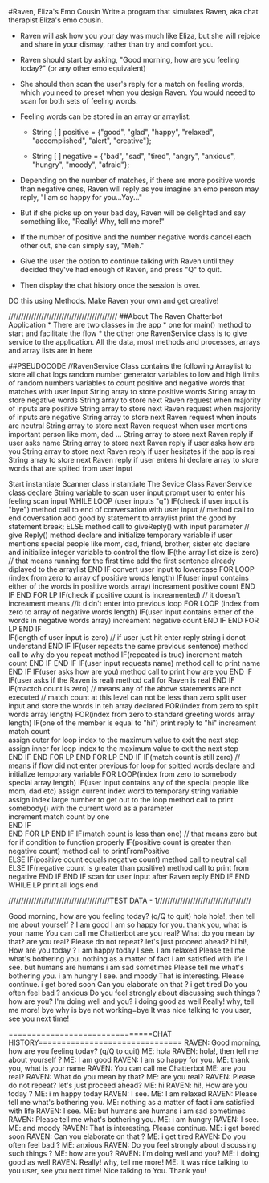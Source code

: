 #Raven, Eliza's Emo Cousin
Write a program that simulates Raven, aka chat therapist Eliza's emo cousin.

* Raven will ask how you your day was much like Eliza, but she will rejoice and share in your dismay, rather than try and comfort you.

* Raven should start by asking, "Good morning, how are you feeling today?" (or any other emo equivalent)

* She should then scan the user's reply for a match on feeling words, which you need to preset when you design Raven. You would neeed to scan for both sets of feeling words.

* Feeling words can be stored in an array or arraylist:

    * String [ ] positive = {"good", "glad", "happy", "relaxed", "accomplished", "alert", "creative"};

    * String [ ] negative = {"bad", "sad", "tired", "angry", "anxious", "hungry", "moody", "afraid"};

* Depending on the number of matches, if there are more positive words than negative ones, Raven will reply as you imagine an emo person may reply,
"I am so happy for you...Yay..."

* But if she picks up on your bad day, Raven will be delighted and say something like,
"Really! Why, tell me more!"

* If the number of positive and the number negative words cancel each other out, she can simply say,
"Meh."

* Give the user the option to continue talking with Raven until they decided they've had enough of Raven, and press "Q" to quit. 
* Then display the chat history once the session is over.
 
DO this using Methods.
Make Raven your own and get creative!


///////////////////////////////////////////
##About The Raven Chatterbot Application
    * There are two classes in the app
        * one for main() method to start and facilitate the flow
        * the other one RavenService class is to give service to the application.
            All the data, most methods and processes, arrays and array lists are in here


##PSEUDOCODE
//RavenService Class contains the following
Arraylist to store all chat logs
random number generator
variables to low and high limits of random numbers
variables to count positive and negative words that matches with user input
String array to store positive words
String array to store negative words
String array to store next Raven request when majority of inputs are positive
String array to store next Raven request when majority of inputs are negative
String array to store next Raven request when inputs are neutral
String array to store next Raven request when user mentions important person like mom, dad ...
String array to store next Raven reply if user asks name
String array to store next Raven reply if user asks how are you 
String array to store next Raven reply if user hesitates if the app is real
String array to store next Raven reply if user enters hi
declare array to store words that are splited from user input





Start
instantiate Scanner class
instantiate The Sevice Class RavenService class
declare String variable to scan user input
prompt user to enter his feeling
scan input
    WHILE LOOP (user inputs "q")
        IF(check if user input is "bye")
            method call to end of conversation with user input
            // method call to end coversation
                add good by statement to arraylist
                print the good by statement
            break;
        ELSE
            method call to giveReply() with input parameter
            // give Reply() method
                declare and initialize temporary variable if user mentions
                    special people like mom, dad, friend, brother, sister etc
                declare and initialize integer variable to control the flow
                    IF(the array list size is zero) // that means running for the first time
                        add the first sentence already diplayed to the arraylist 
                    END IF
                convert user input to lowercase
                    FOR LOOP (index from zero to array of positive words length)
                        IF(user input contains either of the words in positive words array)
                            increament positive count
                        END IF
                    END FOR LP
                    IF(check if positive count is increamented) // it doesn't increament means 
                            //it didn't enter into previous loop
                        FOR LOOP (index from zero to array of negative words length)
                            IF(user input contains either of the words in negative words array)
                                increament negative count
                            END IF
                        END FOR LP
                    END IF                    
                    IF(length of user input is zero)    // if user just hit enter
                        reply string i donot understand
                    END IF
                    IF(user repeats the same previous sentence)
                        method call to why do you repeat method
                            IF(repeated is true)
                                increment match count
                            END IF
                    END IF
                    IF(user input requests name)
                        method call to print name
                    END IF
                    IF(user asks how are you)
                        method call to print how are you
                    END IF
                    IF(user asks if the Raven is real)
                        method call for Raven is real
                    END IF
                    IF(mactch count is zero)    // means any of the above statements are not executed
                                                // match count at this level can not be less than zero
                        split user input and store the words in teh array declared
                        FOR(index from zero to split words array length)
                            FOR(index from zero to standard greeting words array length)
                                IF(one of the member is equal to "hi")
                                    print reply to "hi"
                                    increament match count       
                                    assign outer for loop index to the maximum value to exit the next step                         
                                    assign inner for loop index to the maximum value to exit the next step                         
                                END IF
                            END FOR LP
                        END FOR LP
                    END IF
                        IF(match count is still zero)   // means if flow did not enter previous for loop for spitted words
                            declare and initialize temporary variable
                            FOR LOOP(index from zero to somebody special array length)
                                IF(user input contains any of the special people like mom, dad etc)
                                    assign current index word to temporary string variable
                                    assign index large number to get out to the loop
                                    method call to print somebody() with the current word as a parameter      
                                    increment match count by one                              
                                END IF                                
                            END FOR LP
                        END IF
                        IF(match count is less than one)    // that means zero but for if condition to function properly
                            IF(positive count is greater than negative count)
                                method call to printFromPositive                                
                            ELSE IF(positive count equals negative count)
                                method call to neutral call
                            ELSE IF(negative count is greater than positive)
                                method call to print from negative 
                            END IF
                        END IF
            scan for user input after Raven reply
        END IF
    END WHILE LP
print all logs
end


////////////////////////////////////////TEST DATA - 1/////////////////////////////////////

Good morning, how are you feeling today? (q/Q to quit)
hola
hola!, then tell me about yourself ?
I am good
I am so happy for you.
thank you, what is your name
You can call me Chatterbot
are you real?
What do you mean by that?
are you real?
Please do not repeat? let's just proceed ahead?
hi
hi!, How are you today ?
i am happy today
I see.
I am relaxed
Please tell me what's bothering you.
nothing as a matter of fact i am satisfied with life
I see.
but humans are humans i am sad sometimes
Please tell me what's bothering you.
i am hungry
I see.
and moody
That is interesting. Please continue.
i get bored soon
Can you elaborate on that ?
i get tired
Do you often feel bad ?
anxious
Do you feel strongly about discussing such things ?
how are you?
I'm doing well and you?
i doing good as well
Really! why, tell me more!
bye
why is bye not working=bye
It was nice talking to you user, see you next time!

===============================CHAT HISTORY===============================
RAVEN: Good morning, how are you feeling today? (q/Q to quit)
   ME: hola
RAVEN: hola!, then tell me about yourself ?
   ME: I am good
RAVEN: I am so happy for you.
   ME: thank you, what is your name
RAVEN: You can call me Chatterbot
   ME: are you real?
RAVEN: What do you mean by that?
   ME: are you real?
RAVEN: Please do not repeat? let's just proceed ahead?
   ME: hi
RAVEN: hi!, How are you today ?
   ME: i m happy today
RAVEN: I see.
   ME: I am relaxed
RAVEN: Please tell me what's bothering you.
   ME: nothing as a matter of fact i am satisfied with life
RAVEN: I see.
   ME: but humans are humans i am sad sometimes
RAVEN: Please tell me what's bothering you.
   ME: i am hungry
RAVEN: I see.
   ME: and moody
RAVEN: That is interesting. Please continue.
   ME: i get bored soon
RAVEN: Can you elaborate on that ?
   ME: i get tired
RAVEN: Do you often feel bad ?
   ME: anxious
RAVEN: Do you feel strongly about discussing such things ?
   ME: how are you?
RAVEN: I'm doing well and you?
   ME: i doing good as well
RAVEN: Really! why, tell me more!
   ME: It was nice talking to you user, see you next time!
Nice talking to You. Thank you!